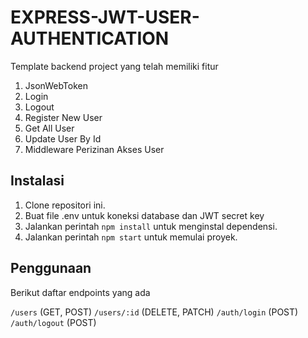 # EXPRESS-JWT-USER-AUTHENTICATION

Template backend project yang telah memiliki fitur
1. JsonWebToken
2. Login
3. Logout
4. Register New User
5. Get All User
6. Update User By Id
7. Middleware Perizinan Akses User

## Instalasi

1. Clone repositori ini.
2. Buat file .env untuk koneksi database dan JWT secret key
3. Jalankan perintah `npm install` untuk menginstal dependensi.
4. Jalankan perintah `npm start` untuk memulai proyek.

## Penggunaan

Berikut daftar endpoints yang ada

`/users` (GET, POST)
`/users/:id` (DELETE, PATCH)
`/auth/login` (POST)
`/auth/logout` (POST)